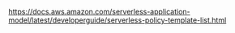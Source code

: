 https://docs.aws.amazon.com/serverless-application-model/latest/developerguide/serverless-policy-template-list.html